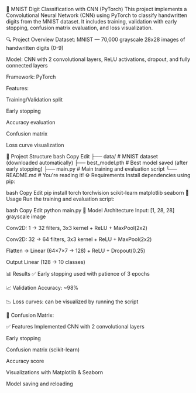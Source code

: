 🧠 MNIST Digit Classification with CNN (PyTorch)
This project implements a Convolutional Neural Network (CNN) using PyTorch to classify handwritten digits from the MNIST dataset. It includes training, validation with early stopping, confusion matrix evaluation, and loss visualization.

🔍 Project Overview
Dataset: MNIST — 70,000 grayscale 28x28 images of handwritten digits (0-9)

Model: CNN with 2 convolutional layers, ReLU activations, dropout, and fully connected layers

Framework: PyTorch

Features:

Training/Validation split

Early stopping

Accuracy evaluation

Confusion matrix

Loss curve visualization

📁 Project Structure
bash
Copy
Edit
├── data/                 # MNIST dataset (downloaded automatically)
├── best_model.pth        # Best model saved (after early stopping)
├── main.py               # Main training and evaluation script
└── README.md             # You're reading it!
⚙️ Requirements
Install dependencies using pip:

bash
Copy
Edit
pip install torch torchvision scikit-learn matplotlib seaborn
🚀 Usage
Run the training and evaluation script:

bash
Copy
Edit
python main.py
🧠 Model Architecture
Input: [1, 28, 28] grayscale image

Conv2D: 1 → 32 filters, 3x3 kernel + ReLU + MaxPool(2x2)

Conv2D: 32 → 64 filters, 3x3 kernel + ReLU + MaxPool(2x2)

Flatten → Linear (64×7×7 → 128) + ReLU + Dropout(0.25)

Output Linear (128 → 10 classes)

📊 Results
✅ Early stopping used with patience of 3 epochs

📈 Validation Accuracy: ~98%

📉 Loss curves: can be visualized by running the script

📌 Confusion Matrix:

✅ Features Implemented
CNN with 2 convolutional layers

Early stopping

Confusion matrix (scikit-learn)

Accuracy score

Visualizations with Matplotlib & Seaborn

Model saving and reloading